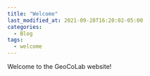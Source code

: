 ```yaml
---
title: "Welcome"
last_modified_at: 2021-09-28T16:20:02-05:00
categories:
  - Blog
tags:
  - welcome
---
```


Welcome to the GeoCoLab website!